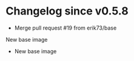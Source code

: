 # Changelog since v0.5.8
- Merge pull request #19 from erik73/base

New base image 
- New base image 
